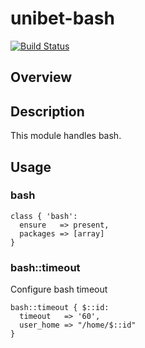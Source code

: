 # unibet-bash

[![Build Status](https://secure.travis-ci.org/unibet/puppet-bash.png)](http://travis-ci.org/unibet/puppet-bash)

## Overview

## Description

This module handles bash.

## Usage

### bash

```
class { 'bash':
  ensure   => present,
  packages => [array]
}
```

### bash::timeout

Configure bash timeout
```
bash::timeout { $::id:
  timeout   => '60',
  user_home => "/home/$::id"
}
```
